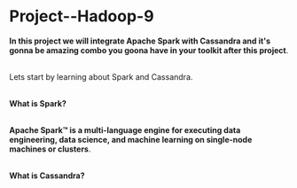 # Project--Hadoop-9

<table>
  
**In this project we will integrate Apache Spark with Cassandra and it's gonna be amazing combo you goona have in your toolkit after this project**.<br></br>

Lets start by learning about Spark and Cassandra.<br></br>

**What is Spark?** <br></br>

**Apache Spark™ is a multi-language engine for executing data engineering, data science, and machine learning on single-node machines or clusters**.<br></br>

**What is Cassandra?** <br></br>


